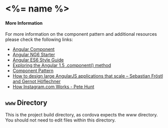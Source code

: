 # <%= name %>

#### More Information
For more information on the component pattern and additional resources
please check the following links:

- [Angular Component](https://docs.angularjs.org/guide/component)
- [Angular NG6 Starter](https://github.com/AngularClass/NG6-starter)
- [Angular ES6 Style Guide](https://github.com/rwwagner90/angular-styleguide-es6#modularity)
- [Exploring the Angular 1.5 .component() method](https://toddmotto.com/exploring-the-angular-1-5-component-method/)
- [Component Pattern](https://github.com/tomastrajan/component-pattern-for-angular-js-1-x)
- [How to design large AngularJS applications that scale – Sebastian Fröstl and Gernot Höflechner](https://www.youtube.com/watch?v=eel3mV0alEc)
- [How Instagram.com Works - Pete Hunt](https://www.youtube.com/watch?v=VkTCL6Nqm6Y)

## `www` Directory

This is the project build directory, as cordova expects the www directory.
You should not need to edit files within this directory.
